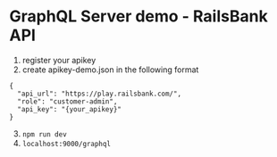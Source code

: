GraphQL Server demo - RailsBank API
===================================

1. register your apikey
2. create apikey-demo.json in the following format

```
{
  "api_url": "https://play.railsbank.com/",
  "role": "customer-admin",
  "api_key": "{your_apikey}"
}

```
3. `npm run dev`
4. `localhost:9000/graphql`
